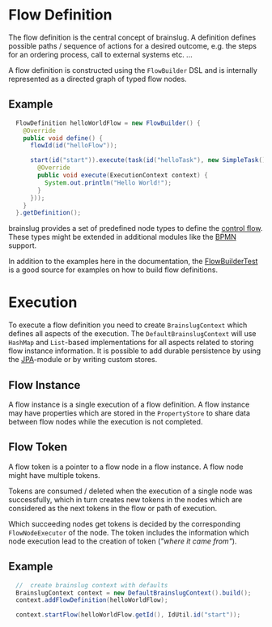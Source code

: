 # Flow Definition

The flow definition is the central concept of brainslug. 
A definition defines possible paths / sequence of actions for a desired outcome, e.g. 
the steps for an ordering process, call to external systems etc. ...

A flow definition is constructed using the `FlowBuilder` DSL and is internally represented as a directed graph of typed flow nodes.

## Example

```java
  FlowDefinition helloWorldFlow = new FlowBuilder() {
    @Override
    public void define() {
      flowId(id("helloFlow"));

      start(id("start")).execute(task(id("helloTask"), new SimpleTask() {
        @Override
        public void execute(ExecutionContext context) {
          System.out.println("Hello World!");
        }
      }));
    }
  }.getDefinition();
```

brainslug provides a set of predefined node types to define the [control flow](control-flow).
These types might be extended in additional modules like the [BPMN](https://github.com/adrobisch/brainslug/blob/master/bpmn)
support.

In addition to the examples here in the documentation,
the [FlowBuilderTest](https://github.com/adrobisch/brainslug/blob/master/model/src/test/java/brainslug/flow/builder/FlowBuilderTest.java)
is a good source for examples on how to build flow definitions.

# Execution

To execute a flow definition you need to create `BrainslugContext` which defines all aspects of the execution.
The `DefaultBrainslugContext` will use `HashMap` and `List`-based implementations for all aspects related to storing flow instance information.
It is possible to add durable persistence by using the [JPA](jpa-support)-module or by writing custom stores.

## Flow Instance

A flow instance is a single execution of a flow definition. A flow instance may have properties
which are stored in the `PropertyStore` to share data between flow nodes while the execution is not completed.

## Flow Token

A flow token is a pointer to a flow node in a flow instance. A flow node might have multiple tokens.

Tokens are consumed / deleted when the execution of a single node was successfully, which in turn creates
new tokens in the nodes which are considered as the next tokens in the flow or path of execution.

Which succeeding nodes get tokens is decided by the corresponding `FlowNodeExecutor` of the node.
The token includes the information which node execution lead to the creation of token (*"where it came from"*).

## Example

```java
  //  create brainslug context with defaults
  BrainslugContext context = new DefaultBrainslugContext().build();
  context.addFlowDefinition(helloWorldFlow);

  context.startFlow(helloWorldFlow.getId(), IdUtil.id("start"));
```